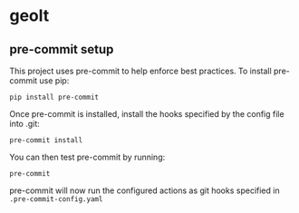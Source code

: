 # geolt

## pre-commit setup
This project uses pre-commit to help enforce best practices. To install pre-commit use pip:
```console
pip install pre-commit
```
Once pre-commit is installed, install the hooks specified by the config file into .git:
```console
pre-commit install
```
You can then test pre-commit by running:
```console
pre-commit
```

pre-commit will now run the configured actions as git hooks specified in `.pre-commit-config.yaml`
